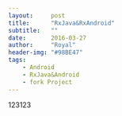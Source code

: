 ```yaml
---
layout:     post
title:      "RxJava&RxAndroid"
subtitle:   ""
date:       2016-03-27
author:     "Royal"
header-img: "#98BE47"
tags:
    - Android
    - RxJava&Android
    - fork Project
---
```

123123